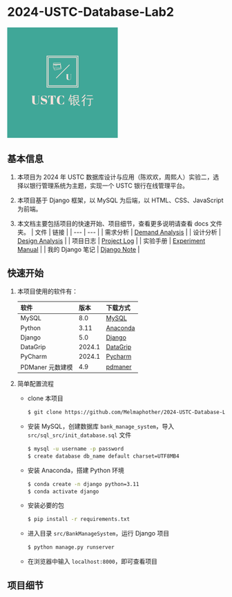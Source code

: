 # 2024-USTC-Database-Lab2

<img src="logo.png" alt="Logo" style="zoom: 25%;" />

## 基本信息

1. 本项目为 2024 年 USTC 数据库设计与应用（陈欢欢，周熙人）实验二，选择以银行管理系统为主题，实现一个 USTC 银行在线管理平台。

2. 本项目基于 Django 框架，以 MySQL 为后端，以 HTML、CSS、JavaScript 为前端。

3. 本文档主要包括项目的快速开始、项目细节，查看更多说明请查看 docs 文件夹。
   | 文件 | 链接 |
   | --- | --- |
   | 需求分析 | [Demand Analysis](docs/Demand%20Analysis.md) |
   | 设计分析 | [Design Analysis](docs/Design%20Analysis.md) |
   | 项目日志 | [Project Log](docs/Project%20Log.md) |
   | 实验手册 | [Experiment Manual](docs/Exp%20Manual.pdf) |
   | 我的 Django 笔记 | [Django Note](docs/Django%20Notes/Django%20Note.md) |

## 快速开始

1. 本项目使用的软件有：

   | 软件             | 版本   | 下载方式                                          |
   | ---------------- | ------ | ------------------------------------------------- |
   | MySQL            | 8.0    | [MySQL](https://www.mysql.com/cn/downloads/)      |
   | Python           | 3.11   | [Anaconda](https://www.anaconda.com/download)     |
   | Django           | 5.0    | [Django](https://www.djangoproject.com/download/) |
   | DataGrip         | 2024.1 | [DataGrip](https://www.jetbrains.com/datagrip/)   |
   | PyCharm          | 2024.1 | [Pycharm](https://www.jetbrains.com/pycharm/)     |
   | PDManer 元数建模 | 4.9    | [pdmaner](https://gitee.com/robergroup/pdmaner)   |

2. 简单配置流程
   - clone 本项目
     ```bash
     $ git clone https://github.com/Melmaphother/2024-USTC-Database-Lab2.git
     ```
   - 安装 MySQL，创建数据库 `bank_manage_system`，导入 `src/sql_src/init_database.sql` 文件
     ```bash
     $ mysql -u username -p password
     $ create database db_name default charset=UTF8MB4
     ```
   - 安装 Anaconda，搭建 Python 环境
     ```bash
     $ conda create -n django python=3.11
     $ conda activate django
     ```
   - 安装必要的包
     ```bash
     $ pip install -r requirements.txt
     ```
   - 进入目录 `src/BankManageSystem`，运行 Django 项目
     ```bash
     $ python manage.py runserver
     ```
   - 在浏览器中输入 `localhost:8000`，即可查看项目

## 项目细节
